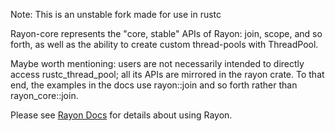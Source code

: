 Note: This is an unstable fork made for use in rustc

Rayon-core represents the "core, stable" APIs of Rayon: join, scope, and so forth, as well as the ability to create custom thread-pools with ThreadPool.

Maybe worth mentioning: users are not necessarily intended to directly access rustc_thread_pool; all its APIs are mirrored in the rayon crate. To that end, the examples in the docs use rayon::join and so forth rather than rayon_core::join.


Please see [Rayon Docs] for details about using Rayon.

[Rayon Docs]: https://docs.rs/rayon/
